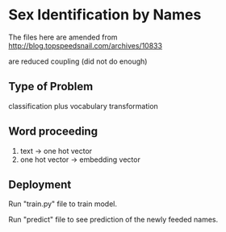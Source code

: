 # Sex Identification by Names

The files here are amended from http://blog.topspeedsnail.com/archives/10833

are reduced coupling (did not do enough)

## Type of Problem

classification plus vocabulary transformation

## Word proceeding

1. text -> one hot vector
2. one hot vector -> embedding vector

## Deployment

Run "train.py" file to train model.

Run "predict" file to see prediction of the newly feeded names.

